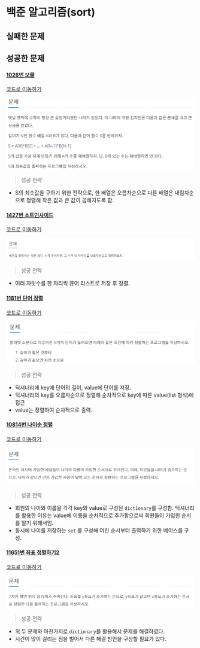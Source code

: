 # 백준 알고리즘(sort)

## 실패한 문제





## 성공한 문제

#### [1026번 보물](https://www.acmicpc.net/problem/1026)

[코드로 이동하기](https://github.com/yeomkyeorae/algorithm/blob/master/BJ/sort/1026_treasure.py)

![이미지 이름](./images/1026.PNG)

> 성공 전략

- S의 최솟값을 구하기 위한 전략으로, 한 배열은 오름차순으로 다른 배열은 내림차순으로 정렬해 작은 값과 큰 값이 곱해지도록 함.



#### [1427번 소트인사이드](https://www.acmicpc.net/problem/1427)

[코드로 이동하기](https://github.com/yeomkyeorae/algorithm/blob/master/BJ/sort/1427_sort_inside.py)

![1427](./images/1427.PNG)



> 성공 전략

- 여러 자릿수를 한 자리씩 끊어 리스트로 저장 후 정렬.



#### [1181번 단어 정렬](https://www.acmicpc.net/problem/1181)

[코드로 이동하기](https://github.com/yeomkyeorae/algorithm/blob/master/BJ/sort/1181_word_sort.py)

![단어 정렬](./images/1181.PNG)



> 성공 전략

- 딕셔너리에 key에 단어의 길이, value에 단어를 저장.
- 딕셔너리의 key를 오름차순으로 정렬해 순차적으로 key에 따른 value(list 형식)에 접근
- value는 정렬하여 순차적으로 출력.



#### [10814번 나이순 정렬](https://www.acmicpc.net/problem/10814)

[코드로 이동하기](https://github.com/yeomkyeorae/algorithm/blob/master/BJ/sort/10814_order_by_age.py)

![나이순 정렬](./images/10814.PNG)



> 성공 전략

- 회원의 나이와 이름을 각각 key와 value로 구성된 `dictionary`를 구성함. 딕셔너리를 활용한 이유는 value에 이름을 순차적으로 추가함으로써 회원들이 가입한 순서를 알기 위해서임.
- 동시에 나이를 저장하는 `set` 를 구성해 어린 순서부터 출력하기 위한 베이스를 구성.



#### [11651번 좌표 정렬하기2](https://www.acmicpc.net/problem/11651)

[코드로 이동하기](https://github.com/yeomkyeorae/algorithm/blob/master/BJ/sort/11651_sort_coor2.py)

![좌표 정렬하기2](./images/11651.PNG)



> 성공 전략

- 위 두 문제와 마찬가지로 `dictionary`를 활용해서 문제를 해결하였다.
- 시간이 많이 걸리는 점을 빌어서 다른 해결 방안을 구상할 필요가 있다.

